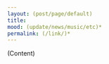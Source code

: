 ```yaml
---
layout: (post/page/default)
title: 
mood: (update/news/music/etc)*
permalink: (/link/)*
---
```


(Content)